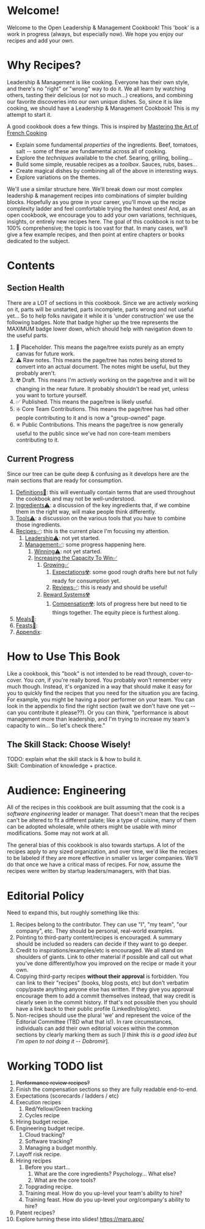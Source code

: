 # Welcome!
Welcome to the Open Leadership & Management Cookbook! This 'book' is a work in progress (always, but especially now). We hope you enjoy our recipes and add your own.

# Why Recipes?
Leadership & Management is like cooking. Everyone has their own style, and there's no "right" or "wrong" way to do it. We all learn by watching others, tasting their delicious (or not so much...) creations, and combining our favorite discoveries into our own unique dishes. So, since it is like cooking, we should have a Leadership & Management Cookbook! This is my attempt to start it.

A good cookbook does a few things. This is inspired by [Mastering the Art of French Cooking](https://www.amazon.com/Mastering-Art-French-Cooking-Vol/dp/0375413405/ref=pd_lpo_sccl_3/143-3838692-8843936?pd_rd_w=kCaD4&content-id=amzn1.sym.116f529c-aa4d-4763-b2b6-4d614ec7dc00&pf_rd_p=116f529c-aa4d-4763-b2b6-4d614ec7dc00&pf_rd_r=K3BWES5N26QFD5JSQ0DF&pd_rd_wg=bV24H&pd_rd_r=7acd5025-4ac0-40a2-b8e5-2a5c75b610ac&pd_rd_i=0375413405&psc=1)
 * Explain some fundamental _properties_ of the ingredients. Beef, tomatoes, salt -- some of these are fundamental across all of cooking.
 * Explore the _techniques_ available to the chef. Searing, grilling, boiling... 
 * Build some simple, reusable recipes as a _toolbox_. Sauces, rubs, bases...
 * Create magical dishes by combining all of the above in interesting ways.
 * Explore variations on the themes.

We'll use a similar structure here. We'll break down our most complex leadership & management recipes into combinations of simpler building blocks. Hopefully as you grow in your career, you'll move up the recipe complexity ladder and feel comfortable trying the hardest ones! And, as an open cookbook, we encourage you to add your own variations, techniques, insights, or entirely new recipes here. The goal of this cookbook is not to be 100% comprehensive; the topic is too vast for that. In many cases, we'll give a few example recipes, and then point at entire chapters or books dedicated to the subject. 

# Contents
## Section Health
There are a LOT of sections in this cookbook. Since we are actively working on it, parts will be unstarted, parts incomplete, parts wrong and not useful yet... So to help folks navigate it while it is 'under construction' we use the following badges. Note that badge higher up the tree represents the MAXIMUM badge lower down, which should help with navigation down to the useful parts.

1. 🚫 Placeholder. This means the page/tree exists purely as an empty canvas for future work.
2. ⚠️ Raw notes. This means the page/tree has notes being stored to convert into an actual document. The notes might be useful, but they probably aren't.
3. ☢️ Draft. This means I'm actively working on the page/tree and it will be changing in the near future. It probably shouldn't be read yet, unless you want to torture yourself.
5. ✅ Published. This means the page/tree is likely useful.
6. ❇️ Core Team Contributions. This means the page/tree has had other people contributing to it and is now a "group-owned" page.
7. ✳️ Public Contributions. This means the page/tree is now generally useful to the public since we've had non core-team members contributing to it.

## Current Progress
Since our tree can be quite deep & confusing as it develops here are the main sections that are ready for consumption. 

  1. [Definitions🚫](definitions): this will eventually contain terms that are used throughout the cookbook and may not be well-understood.
  1. [Ingredients⚠️](ingredients): a discussion of the key ingredients that, if we combine them in the right way, will make people think differently.
  1. [Tools⚠️](tools): a discussion on the various tools that you have to combine those ingredients.
  1. [Recipes✅](recipes): this is the current place I'm focusing my attention.
      1. [Leadership⚠️](recipes/leadership): not yet started.
      1. [Management✅](recipes/management): some progress happening here.
          1. [Winning⚠️](recipes/management/winning): not yet started. 
          2. [Increasing the Capacity To Win✅](recipes/management/increasing_the_capacity_to_win)
              1. [Growing✅](recipes/management/increasing_the_capacity_to_win/growing)
                  1. [Expectations☢️](recipes/management/increasing_the_capacity_to_win/growing/expectations): some good rough drafts here but not fully ready for consumption yet. 
                  1. [Reviews✅](recipes/management/increasing_the_capacity_to_win/growing/reviews): this is ready and should be useful! 
              1. [Reward Systems☢️](recipes/management/increasing_the_capacity_to_win/reward_systems)
                  1. [Compensation☢️](recipes/management/increasing_the_capacity_to_win/reward_systems/compensation): lots of progress here but need to tie things together. The equity piece is furthest along. 
  1. [Meals🚫](meals): 
  1. [Feasts🚫](feasts): 
  1. [Appendix](appendix/README.md): 

# How to Use This Book
Like a cookbook, this "book" is not intended to be read through, cover-to-cover. You _can_, if you're really bored. You probably won't remember very much though. Instead, it's organized in a way that should make it easy for you to quickly find the recipes that you need for the situation you are facing. For example, you might be having a poor performer on your team. You can look in the appendix to find the right section (wait we don't have one yet -- can you contribute it please??). Or you can think, "performance is about management more than leadership, and I'm trying to increase my team's capacity to win... So let's check there."

## The Skill Stack: Choose Wisely!
TODO: explain what the skill stack is & how to build it.  
Skill: Combination of knowledge + practice. 

# Audience: Engineering
All of the recipes in this cookbook are built assuming that the cook is a _software engineering_ leader or manager. That doesn't mean that the recipes can't be altered to fit a different palate; like a type of cuisine, many of them can be adopted wholesale, while others might be usable with minor modifications. Some may not work at all. 

The general bias of this cookbook is also towards startups. A lot of the recipes apply to any sized organization, and over time, we'd like the recipes to be labeled if they are more effective in smaller vs larger companies. We'll do that once we have a critical mass of recipes. For now, assume the recipes were written by startup leaders/managers, with that bias.


# Editorial Policy
Need to expand this, but roughly something like this:

1. Recipes belong to the contributor. They can use "I", "my team", "our company", etc. They should be personal, real-world examples.
1. Pointing to third-party content/recipes is encouraged. A summary should be included so readers can decide if they want to go deeper. 
1. Credit to inspirations/examples/etc is encouraged. We all stand on shoulders of giants. Link to other material if possible and call out what you've done differently/how you improved on the recipe or made it your own.
1. Copying third-party recipes **without their approval** is forbidden. You can link to their "recipes" (books, blog posts, etc) but don't verbatim copy/paste anything anyone else has written. If they give you approval encourage them to add a commit themselves instead, that way credit is clearly seen in the commit history. If that's not possible then you should have a link back to their public profile (LinkedIn/blog/etc).
1. Non-recipes should use the plural 'we' and represent the voice of the Editorial Committee (TBD what that is!). In rare circumstances, individuals can add their own editorial voices within the common sections by clearly marking them as such [_I think this is a good idea but I'm open to not doing it -- Dobromir_].





# Working TODO list
1. ~~Performance review recipes?~~
1. Finish the compensation sections so they are fully readable end-to-end.
1. Expectations (scorecards / ladders / etc)
1. Execution recipes
    1. Red/Yellow/Green tracking
    2. Cycles recipe
1. Hiring budget recipe.
1. Engineering budget recipe.
	1. Cloud tracking?
	1. Software tracking?
	1. Managing a budget monthly.
1. Layoff risk recipe.
1. Hiring recipes
	1. Before you start... 
		1. What are the core ingredients? Psychology... What else?
		1. What are the core tools? 
	1. Topgrading recipe. 
	1. Training meal. How do you up-level your team's ability to hire?
	1. Training feast. How do you up-level your org/company's ability to hire?
1. Patent recipes?
1. Explore turning these into slides! https://marp.app/